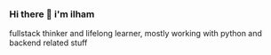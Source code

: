### Hi there 👋 i'm ilham

fullstack thinker and lifelong learner, mostly working with python and backend related stuff
